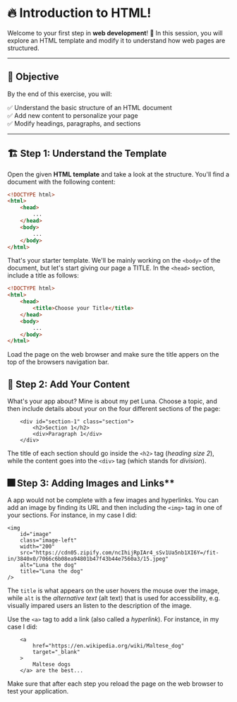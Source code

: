 # 🔥 Introduction to HTML!

Welcome to your first step in **web development**! 🚀 In this session, you will explore an HTML template and modify it to understand how web pages are structured.

---

## 🎯 **Objective**

By the end of this exercise, you will:

✅ Understand the basic structure of an HTML document  
✅ Add new content to personalize your page  
✅ Modify headings, paragraphs, and sections

---

## 🏗 **Step 1: Understand the Template**

Open the given **HTML template** and take a look at the structure. You'll find a document with the following content:

```html
<!DOCTYPE html>
<html>
    <head>
        ...
    </head>
    <body>
        ...
    </body>
</html>
```

That's your starter template. We'll be mainly working on the `<body>` of the document, but let's start giving our page a TITLE. In the `<head>` section, include a title as follows:

```html
<!DOCTYPE html>
<html>
    <head>
        <title>Choose your Title</title>
    </head>
    <body>
        ...
    </body>
</html>
```

Load the page on the web browser and make sure the title appers on the top of the browsers navigation bar.

## 📃 **Step 2: Add Your Content**

What's your app about? Mine is about my pet Luna. Choose a topic, and then include details about your on the four different sections of the page:

```
    <div id="section-1" class="section">
        <h2>Section 1</h2>
        <div>Paragraph 1</div>
    </div>
```

The title of each section should go inside the `<h2>` tag (_heading size 2_), while the content goes into the `<div>` tag (which stands for _division_).

## 🎆 Step 3: Adding Images and Links\*\*

A app would not be complete with a few images and hyperlinks. You can add an image by finding its URL and then including the `<img>` tag in one of your sections. For instance, in my case I did:

```
<img
    id="image"
    class="image-left"
    width="200"
    src="https://cdn05.zipify.com/ncIhijRpIAr4_sSv1Ua5nb1XI6Y=/fit-in/3840x0/7066c6b08ea94801b47f43b44e7560a3/15.jpeg"
    alt="Luna the dog"
    title="Luna the dog"
/>
```

The `title` is what appears on the user hovers the mouse over the image, while `alt` is the _alternative text_ (alt text) that is used for accessibility, e.g. visually impared users an listen to the description of the image.

Use the `<a>` tag to add a link (also called a _hyperlink_). For instance, in my case I did:

```
    <a
        href="https://en.wikipedia.org/wiki/Maltese_dog"
        target="_blank"
    >
        Maltese dogs
    </a> are the best...
```

Make sure that after each step you reload the page on the web browser to test your application.
